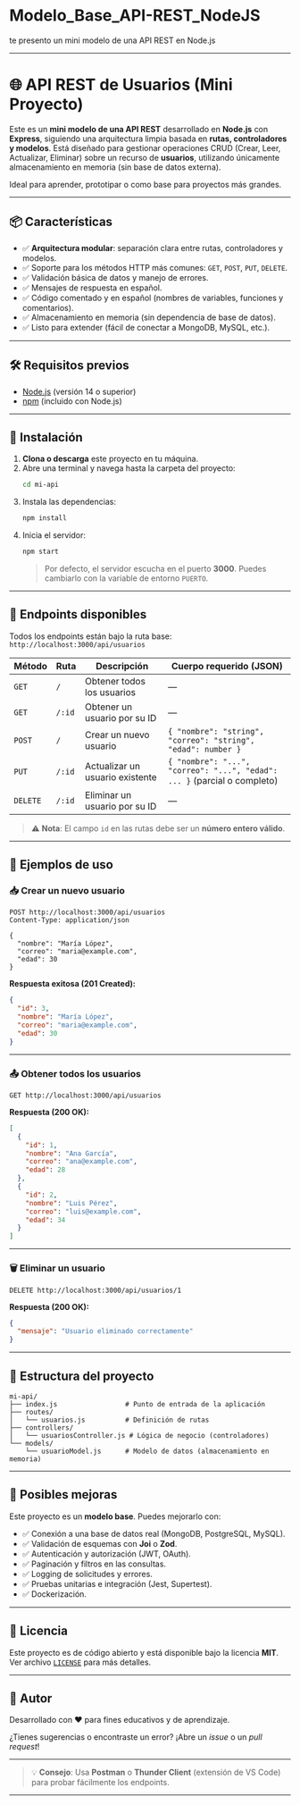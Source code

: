 # Modelo_Base_API-REST_NodeJS
te presento un mini modelo de una API REST en Node.js     


---

# 🌐 API REST de Usuarios (Mini Proyecto)

Este es un **mini modelo de una API REST** desarrollado en **Node.js** con **Express**, siguiendo una arquitectura limpia basada en **rutas, controladores y modelos**. Está diseñado para gestionar operaciones CRUD (Crear, Leer, Actualizar, Eliminar) sobre un recurso de **usuarios**, utilizando únicamente almacenamiento en memoria (sin base de datos externa).

Ideal para aprender, prototipar o como base para proyectos más grandes.

---

## 📦 Características

- ✅ **Arquitectura modular**: separación clara entre rutas, controladores y modelos.
- ✅ Soporte para los métodos HTTP más comunes: `GET`, `POST`, `PUT`, `DELETE`.
- ✅ Validación básica de datos y manejo de errores.
- ✅ Mensajes de respuesta en español.
- ✅ Código comentado y en español (nombres de variables, funciones y comentarios).
- ✅ Almacenamiento en memoria (sin dependencia de base de datos).
- ✅ Listo para extender (fácil de conectar a MongoDB, MySQL, etc.).

---

## 🛠️ Requisitos previos

- [Node.js](https://nodejs.org/) (versión 14 o superior)
- [npm](https://www.npmjs.com/) (incluido con Node.js)

---

## 🚀 Instalación

1. **Clona o descarga** este proyecto en tu máquina.
2. Abre una terminal y navega hasta la carpeta del proyecto:
   ```bash
   cd mi-api
   ```
3. Instala las dependencias:
   ```bash
   npm install
   ```
4. Inicia el servidor:
   ```bash
   npm start
   ```
   > Por defecto, el servidor escucha en el puerto **3000**. Puedes cambiarlo con la variable de entorno `PUERTO`.

---

## 📡 Endpoints disponibles

Todos los endpoints están bajo la ruta base: `http://localhost:3000/api/usuarios`

| Método | Ruta                     | Descripción                              | Cuerpo requerido (JSON)                     |
|--------|--------------------------|------------------------------------------|---------------------------------------------|
| `GET`  | `/`                      | Obtener todos los usuarios               | —                                           |
| `GET`  | `/:id`                   | Obtener un usuario por su ID             | —                                           |
| `POST` | `/`                      | Crear un nuevo usuario                   | `{ "nombre": "string", "correo": "string", "edad": number }` |
| `PUT`  | `/:id`                   | Actualizar un usuario existente          | `{ "nombre": "...", "correo": "...", "edad": ... }` (parcial o completo) |
| `DELETE`| `/:id`                  | Eliminar un usuario por su ID            | —                                           |

> ⚠️ **Nota**: El campo `id` en las rutas debe ser un **número entero válido**.

---

## 🧪 Ejemplos de uso

### 📥 Crear un nuevo usuario
```http
POST http://localhost:3000/api/usuarios
Content-Type: application/json

{
  "nombre": "María López",
  "correo": "maria@example.com",
  "edad": 30
}
```

**Respuesta exitosa (201 Created):**
```json
{
  "id": 3,
  "nombre": "María López",
  "correo": "maria@example.com",
  "edad": 30
}
```

---

### 📤 Obtener todos los usuarios
```http
GET http://localhost:3000/api/usuarios
```

**Respuesta (200 OK):**
```json
[
  {
    "id": 1,
    "nombre": "Ana García",
    "correo": "ana@example.com",
    "edad": 28
  },
  {
    "id": 2,
    "nombre": "Luis Pérez",
    "correo": "luis@example.com",
    "edad": 34
  }
]
```

---

### 🗑️ Eliminar un usuario
```http
DELETE http://localhost:3000/api/usuarios/1
```

**Respuesta (200 OK):**
```json
{
  "mensaje": "Usuario eliminado correctamente"
}
```

---

## 📁 Estructura del proyecto

```
mi-api/
├── index.js                 # Punto de entrada de la aplicación
├── routes/
│   └── usuarios.js          # Definición de rutas
├── controllers/
│   └── usuariosController.js # Lógica de negocio (controladores)
└── models/
    └── usuarioModel.js      # Modelo de datos (almacenamiento en memoria)
```

---

## 🧩 Posibles mejoras

Este proyecto es un **modelo base**. Puedes mejorarlo con:

- ✅ Conexión a una base de datos real (MongoDB, PostgreSQL, MySQL).
- ✅ Validación de esquemas con **Joi** o **Zod**.
- ✅ Autenticación y autorización (JWT, OAuth).
- ✅ Paginación y filtros en las consultas.
- ✅ Logging de solicitudes y errores.
- ✅ Pruebas unitarias e integración (Jest, Supertest).
- ✅ Dockerización.

---

## 📜 Licencia

Este proyecto es de código abierto y está disponible bajo la licencia **MIT**.  
Ver archivo [`LICENSE`](LICENSE) para más detalles.

---

## 🙌 Autor

Desarrollado con ❤️ para fines educativos y de aprendizaje.

¿Tienes sugerencias o encontraste un error? ¡Abre un *issue* o un *pull request*!

---

> 💡 **Consejo**: Usa **Postman** o **Thunder Client** (extensión de VS Code) para probar fácilmente los endpoints.

--- 

